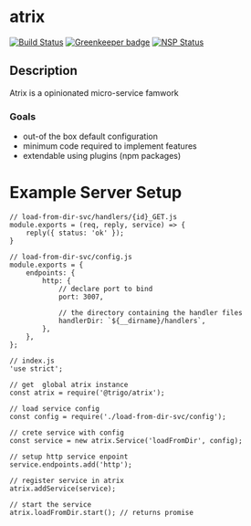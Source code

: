 # atrix

[![Build Status](https://jenkins.trigo.at/job/cmte/atrix/master/badge/icon)](https://jenkins.trigo.at/job/cmte/atrix/master)
[![Greenkeeper badge](https://badges.greenkeeper.io/trigo-at/atrix.svg?token=8175215e928f96258f2f2cf038f2649e81b29ea182f9babab6f45c7ccdc7d041)](https://greenkeeper.io/)
[![NSP Status](https://nodesecurity.io/orgs/trigo-gmbh/projects/6f4ad9d2-40fc-452b-8ae1-41433733d816/badge)](https://nodesecurity.io/orgs/trigo-gmbh/projects/6f4ad9d2-40fc-452b-8ae1-41433733d816)

## Description

Atrix is a opinionated micro-service famwork

### Goals
* out-of the box default configuration
* minimum code required to implement features
* extendable using plugins (npm packages)

# Example Server Setup

```
// load-from-dir-svc/handlers/{id}_GET.js
module.exports = (req, reply, service) => {
	reply({ status: 'ok' });	
}

// load-from-dir-svc/config.js
module.exports = {
	endpoints: {
		http: {
			// declare port to bind
			port: 3007,
			
			// the directory containing the handler files
			handlerDir: `${__dirname}/handlers`,
		},
	},
};

// index.js
'use strict';

// get  global atrix instance
const atrix = require('@trigo/atrix');

// load service config
const config = require('./load-from-dir-svc/config');

// crete service with config
const service = new atrix.Service('loadFromDir', config);

// setup http service enpoint
service.endpoints.add('http');

// register service in atrix
atrix.addService(service);

// start the service
atrix.loadFromDir.start(); // returns promise

```
